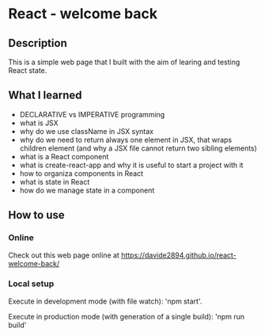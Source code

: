 # React - welcome back
## Description
This is a simple web page that I built with the aim of learing and testing React state.
## What I learned
- DECLARATIVE vs IMPERATIVE programming
- what is JSX
- why do we use className in JSX syntax
- why do we need to return always one element in JSX, that wraps children element (and why a JSX file cannot return two sibling elements)
- what is a React component
- what is create-react-app and why it is useful to start a project with it
- how to organiza components in React
- what is state in React
- how do we manage state in a component
## How to use
### Online
Check out this web page online at https://davide2894.github.io/react-welcome-back/
### Local setup
Execute in development mode (with file watch): 'npm start'.

Execute in production mode (with generation of a single build): 'npm run build'